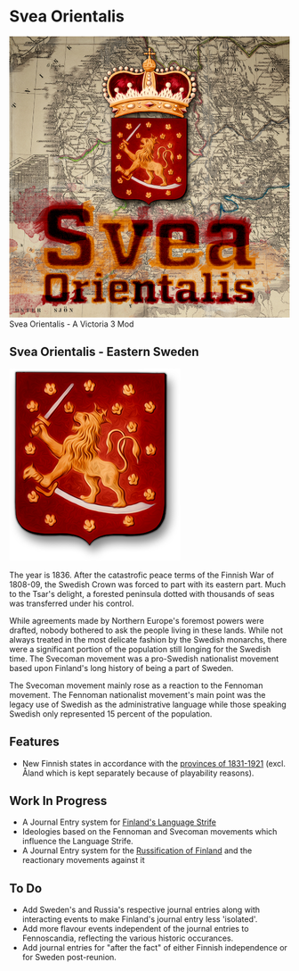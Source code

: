 # Svea Orientalis
![Svea Orientalis](images/svea_orientalis_thumbnail.png)
Svea Orientalis - A Victoria 3 Mod

## Svea Orientalis - Eastern Sweden
![Svea Orientalis](images/shield_icon_nocrown.png)

The year is 1836. After the catastrofic peace terms of the Finnish War of 1808-09, the Swedish Crown was forced to part with its eastern part. Much to the Tsar's delight, a forested peninsula dotted with thousands of seas was transferred under his control.

While agreements made by Northern Europe's foremost powers were drafted, nobody bothered to ask the people living in these lands. While not always treated in the most delicate fashion by the Swedish monarchs, there were a significant portion of the population still longing for the Swedish time. The Svecoman movement was a pro-Swedish nationalist movement based upon Finland's long history of being a part of Sweden.

The Svecoman movement mainly rose as a reaction to the Fennoman movement. The Fennoman nationalist movement's main point was the legacy use of Swedish as the administrative language while those speaking Swedish only represented 15 percent of the population.

## Features
- New Finnish states in accordance with the [provinces of 1831-1921](https://en.wikipedia.org/wiki/Provinces_of_Finland#Geographical_evolution_of_provincial_administration) (excl. Åland which is kept separately because of playability reasons).

## Work In Progress
- A Journal Entry system for [Finland's Language Strife](https://en.wikipedia.org/wiki/Finland%27s_language_strife)
- Ideologies based on the Fennoman and Svecoman movements which influence the Language Strife.
- A Journal Entry system for the [Russification of Finland](https://en.wikipedia.org/wiki/Russification_of_Finland) and the reactionary movements against it

## To Do
- Add Sweden's and Russia's respective journal entries along with interacting events to make Finland's journal entry less 'isolated'.
- Add more flavour events independent of the journal entries to Fennoscandia, reflecting the various historic occurances.
- Add journal entries for "after the fact" of either Finnish independence or for Sweden post-reunion.